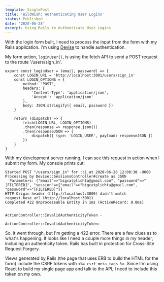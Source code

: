 ```yaml
---
template: SinglePost
title: 'WildWish: Authenticating User Logins'
status: Published
date: '2020-06-28'
excerpt: Using Rails to Authenticate User Logins
---
```

With the login form built, I need to process the input from the form with my Rails application. I'm using [Devise](https://github.com/heartcombo/devise) to handle authentication.

My form action, `loginUser()`, is using the fetch API to send a POST request to the route '/users/sign_in'. 

```
export const loginUser = (email, password) => {
    const LOGIN_URL = 'http://localhost:3001/users/sign_in'
    const LOGIN_OPTIONS = {
        method: 'POST',
        headers: {
            'Content-Type': 'application/json',
            'Accept': 'application/json'
        },
        body: JSON.stringify({ email, password })
    }

    return (dispatch) => {
        fetch(LOGIN_URL, LOGIN_OPTIONS)
        .then(response => response.json())
        .then(responseJSON => {
            dispatch({ type: 'LOGIN_USER', payload: responseJSON })
        })
    }
}
```

With my development server running, I can see this request in action when I submit my form. My console prints out:

```
Started POST "/users/sign_in" for ::1 at 2020-06-28 12:08:38 -0600
Processing by Devise::SessionsController#create as JSON
  Parameters: {"email"=>"bigcatplichta@gmail.com", "password"=>"[FILTERED]", "session"=>{"email"=>"bigcatplichta@gmail.com", "password"=>"[FILTERED]"}}
HTTP Origin header (http://localhost:3000) didn't match request.base_url (http://localhost:3001)
Completed 422 Unprocessable Entity in 1ms (ActiveRecord: 0.0ms)


ActionController::InvalidAuthenticityToken - 

ActionController::InvalidAuthenticityToken:
```

So, it went through, but I'm getting a 422 error. There are a few clues as to what's happening. It looks like I need a couple more things in my header, including an authenticity token. Rails has built in protection for Cross-Site Request Forgery.

Views generated by Rails (the page that uses ERB to build the HTML for the form) include the CSRF tokens with `<%= csrf_meta_tags %>`. Since I'm using React to build my single page app and talk to the API, I need to include this token on my own.



